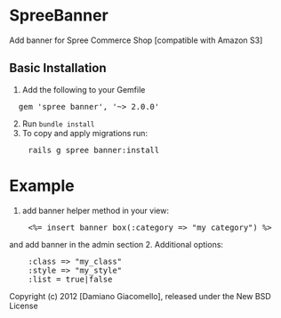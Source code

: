SpreeBanner
===================

Add banner for Spree Commerce Shop [compatible with Amazon S3]


Basic Installation
------------------

1. Add the following to your Gemfile
<pre>
  gem 'spree_banner', '~> 2.0.0'
</pre>
2. Run `bundle install`
3. To copy and apply migrations run:
<pre>
	rails g spree_banner:install
</pre>

Example
=======

1. add banner helper method in your view:
<pre>
	<%= insert_banner_box(:category => "my_category") %>
</pre>
and add banner in the admin section
2. Additional options:
<pre>
	:class => "my_class"
	:style => "my_style"
	:list = true|false
</pre>

Copyright (c) 2012 [Damiano Giacomello], released under the New BSD License
